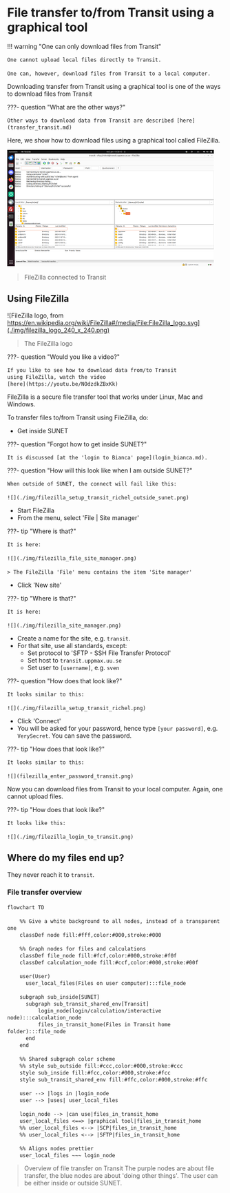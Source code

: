 # File transfer to/from Transit using a graphical tool

!!! warning "One can only download files from Transit"

    One cannot upload local files directly to Transit.

    One can, however, download files from Transit to a local computer.

Downloading transfer from Transit using a graphical tool
is one of the ways to download files from Transit

???- question "What are the other ways?"

    Other ways to download data from Transit are described [here](transfer_transit.md)

Here, we show how to download files using a graphical tool called FileZilla.

![](./img/filezilla_login_to_transit_480_x_270.png)

> FileZilla connected to Transit

## Using FileZilla

![FileZilla logo, from https://en.wikipedia.org/wiki/FileZilla#/media/File:FileZilla_logo.svg](./img/filezilla_logo_240_x_240.png)

> The FileZilla logo

???- question "Would you like a video?"

    If you like to see how to download data from/to Transit
    using FileZilla, watch the video 
    [here](https://youtu.be/NOdzdkZBxKk)

FileZilla is a secure file transfer tool that works under Linux, Mac and Windows.

To transfer files to/from Transit using FileZilla, do:

- Get inside SUNET

???- question "Forgot how to get inside SUNET?"

    It is discussed [at the 'login to Bianca' page](login_bianca.md). 

???- question "How will this look like when I am outside SUNET?"

    When outside of SUNET, the connect will fail like this:

    ![](./img/filezilla_setup_transit_richel_outside_sunet.png)

- Start FileZilla
- From the menu, select 'File | Site manager'

???- tip "Where is that?"

    It is here:

    ![](./img/filezilla_file_site_manager.png)
    
    > The FileZilla 'File' menu contains the item 'Site manager'

- Click 'New site'

???- tip "Where is that?"

    It is here:

    ![](./img/filezilla_site_manager.png)

- Create a name for the site, e.g. `transit`.
- For that site, use all standards, except:
    - Set protocol to 'SFTP - SSH File Transfer Protocol'
    - Set host to `transit.uppmax.uu.se`
    - Set user to `[username]`, e.g. `sven`

???- question "How does that look like?"

    It looks similar to this:

    ![](./img/filezilla_setup_transit_richel.png)

- Click 'Connect'
- You will be asked for your password, hence
  type `[your password]`, e.g. `VerySecret`.
  You can save the password.

???- tip "How does that look like?"

    It looks similar to this:

    ![](filezilla_enter_password_transit.png)

Now you can download files from Transit to your local computer.
Again, one cannot upload files.

???- tip "How does that look like?"

    It looks like this:

    ![](./img/filezilla_login_to_transit.png)

## Where do my files end up?

They never reach it to `transit`.

### File transfer overview

```mermaid
flowchart TD

    %% Give a white background to all nodes, instead of a transparent one
    classDef node fill:#fff,color:#000,stroke:#000

    %% Graph nodes for files and calculations
    classDef file_node fill:#fcf,color:#000,stroke:#f0f
    classDef calculation_node fill:#ccf,color:#000,stroke:#00f

    user(User)
      user_local_files(Files on user computer):::file_node

    subgraph sub_inside[SUNET]
      subgraph sub_transit_shared_env[Transit]
          login_node(login/calculation/interactive node):::calculation_node
          files_in_transit_home(Files in Transit home folder):::file_node
      end
    end

    %% Shared subgraph color scheme
    %% style sub_outside fill:#ccc,color:#000,stroke:#ccc
    style sub_inside fill:#fcc,color:#000,stroke:#fcc
    style sub_transit_shared_env fill:#ffc,color:#000,stroke:#ffc

    user --> |logs in |login_node
    user --> |uses| user_local_files

    login_node --> |can use|files_in_transit_home
    user_local_files <==> |graphical tool|files_in_transit_home
    %% user_local_files <--> |SCP|files_in_transit_home
    %% user_local_files <--> |SFTP|files_in_transit_home

    %% Aligns nodes prettier
    user_local_files ~~~ login_node
```

> Overview of file transfer on Transit
> The purple nodes are about file transfer,
> the blue nodes are about 'doing other things'.
> The user can be either inside or outside SUNET.
